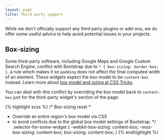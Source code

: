 ```yaml
---
layout: page
title: Third party support
---
```


While we don't officially support any third party plugins or add-ons, we do offer some useful advice to help avoid potential issues in your projects.

## Box-sizing

Some third-party software, including Google Maps and Google Custom Search Engine, conflict with Bootstrap due to `* { box-sizing: border-box; }`, a rule which makes it so `padding` does not affect the final computed width of an element. These widgets expect the box model to be `content-box` instead. Learn more about [box model and sizing at CSS Tricks](http://css-tricks.com/box-sizing/).

You can deal with this conflict by overriding the box model back to `content-box` just for the third-party widget's section of the page:

{% highlight scss %}
/* Box-sizing reset
 *
 * Override an entire region's box model via CSS
 * to avoid conflicts due to the global box model settings of Bootstrap.
 */
.selector-for-some-widget {
  -webkit-box-sizing: content-box;
     -moz-box-sizing: content-box;
          box-sizing: content-box;
}
{% endhighlight %}
